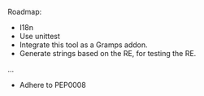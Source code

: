 Roadmap:
- I18n
- Use unittest
- Integrate this tool as a Gramps addon.
- Generate strings based on the RE, for testing the RE.

...
- Adhere to PEP0008